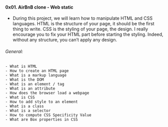 #### 0x01. AirBnB clone - Web static

- During this project, we will learn how to manipulate HTML and CSS languages. HTML is the structure of your page, it should be the first thing to write. CSS is the styling of your page, the design. I really encourage you to fix your HTML part before starting the styling. Indeed, without any structure, you can’t apply any design.

###### General:
    - What is HTML
    - How to create an HTML page
    - What is a markup language
    - What is the DOM
    - What is an element / tag
    - What is an attribute
    - How does the browser load a webpage
    - What is CSS
    - How to add style to an element
    - What is a class
    - What is a selector
    - How to compute CSS Specificity Value
    - What are Box properties in CSS

